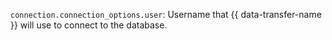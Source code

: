 `connection.connection_options.user`: Username that {{ data-transfer-name }} will use to connect to the database.
